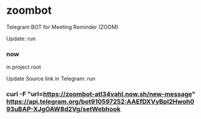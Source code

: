 # zoombot
Telegram BOT for Meeting Reminder (ZOOM)


Update:
run
### now
in project root

Update Source link in Telegram:
run
### curl -F "url=https://zoombot-atl34vahl.now.sh/new-message"  https://api.telegram.org/bot910597252:AAEfDXVyBpI2Hwoh093uBAP-XJgOAW8d2Vg/setWebhook
